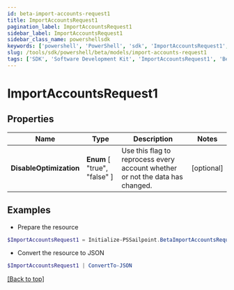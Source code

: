```yaml
---
id: beta-import-accounts-request1
title: ImportAccountsRequest1
pagination_label: ImportAccountsRequest1
sidebar_label: ImportAccountsRequest1
sidebar_class_name: powershellsdk
keywords: ['powershell', 'PowerShell', 'sdk', 'ImportAccountsRequest1', 'BetaImportAccountsRequest1'] 
slug: /tools/sdk/powershell/beta/models/import-accounts-request1
tags: ['SDK', 'Software Development Kit', 'ImportAccountsRequest1', 'BetaImportAccountsRequest1']
---
```



# ImportAccountsRequest1

## Properties

Name | Type | Description | Notes
------------ | ------------- | ------------- | -------------
**DisableOptimization** |  **Enum** [  "true",    "false" ] | Use this flag to reprocess every account whether or not the data has changed. | [optional] 

## Examples

- Prepare the resource
```powershell
$ImportAccountsRequest1 = Initialize-PSSailpoint.BetaImportAccountsRequest1  -DisableOptimization true
```

- Convert the resource to JSON
```powershell
$ImportAccountsRequest1 | ConvertTo-JSON
```


[[Back to top]](#) 

